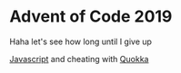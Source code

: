 # Advent of Code 2019

Haha let's see how long until I give up

[Javascript](https://nodejs.org/en/) and cheating with [Quokka](https://quokkajs.com/)